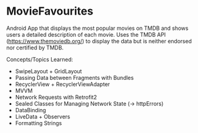 # MovieFavourites
Android App that displays the most popular movies on TMDB and shows users a detailed description of each movie. Uses the TMDB API (https://www.themoviedb.org/) to display the data but is neither endorsed nor certified by TMDB.

Concepts/Topics Learned:
* SwipeLayout + GridLayout
* Passing Data between Fragments with Bundles
* RecyclerView + RecyclerViewAdapter
* MVVM
* Network Requests with Retrofit2
* Sealed Classes for Managing Network State (-> httpErrors)
* DataBinding
* LiveData + Observers
* Formatting Strings
